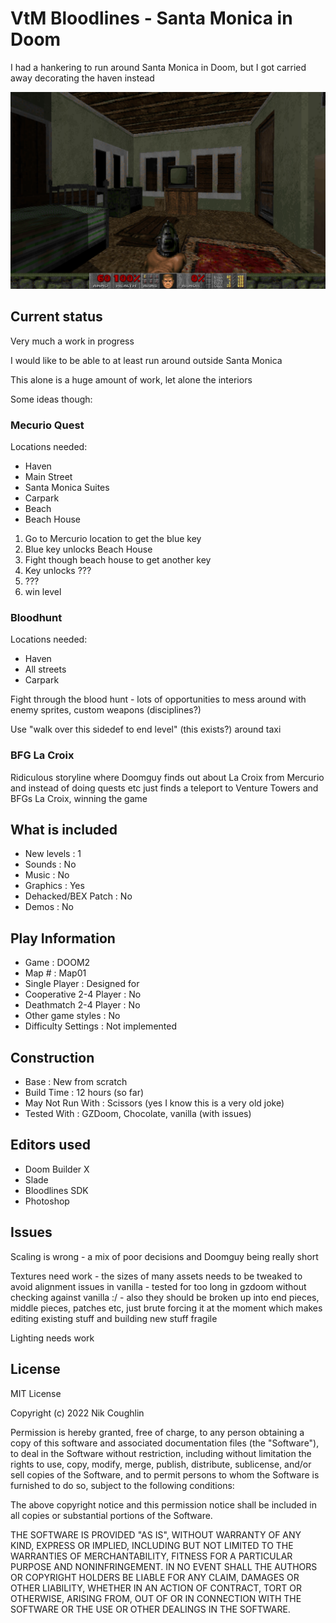 # VtM Bloodlines - Santa Monica in Doom

I had a hankering to run around Santa Monica in Doom, but I got carried away 
decorating the haven instead

![One](img/01.png)  

## Current status

Very much a work in progress

I would like to be able to at least run around outside Santa Monica

This alone is a huge amount of work, let alone the interiors

Some ideas though:

### Mecurio Quest

Locations needed:

- Haven
- Main Street
- Santa Monica Suites
- Carpark
- Beach
- Beach House

1. Go to Mercurio location to get the blue key
2. Blue key unlocks Beach House
3. Fight though beach house to get another key
4. Key unlocks ??? 
5. ???
6. win level

### Bloodhunt

Locations needed:

- Haven
- All streets
- Carpark

Fight through the blood hunt - lots of opportunities to mess around with enemy
sprites, custom weapons (disciplines?)

Use "walk over this sidedef to end level" (this exists?) around taxi 

### BFG La Croix

Ridiculous storyline where Doomguy finds out about La Croix from Mercurio and 
instead of doing quests etc just finds a teleport to Venture Towers and BFGs
La Croix, winning the game

## What is included

- New levels : 1
- Sounds : No
- Music : No
- Graphics : Yes
- Dehacked/BEX Patch : No
- Demos : No

## Play Information

- Game : DOOM2
- Map # : Map01
- Single Player : Designed for
- Cooperative 2-4 Player : No
- Deathmatch 2-4 Player : No
- Other game styles : No
- Difficulty Settings : Not implemented

## Construction

- Base : New from scratch 
- Build Time : 12 hours (so far)
- May Not Run With : Scissors (yes I know this is a very old joke)
- Tested With : GZDoom, Chocolate, vanilla (with issues)

## Editors used

- Doom Builder X
- Slade 
- Bloodlines SDK
- Photoshop 

## Issues

Scaling is wrong - a mix of poor decisions and Doomguy being really short

Textures need work - the sizes of many assets needs to be tweaked to avoid
alignment issues in vanilla - tested for too long in gzdoom without checking 
against vanilla :/ - also they should be broken up into end pieces, middle 
pieces, patches etc, just brute forcing it at the moment which makes 
editing existing stuff and building new stuff fragile

Lighting needs work 

## License

MIT License

Copyright (c) 2022 Nik Coughlin

Permission is hereby granted, free of charge, to any person obtaining a copy
of this software and associated documentation files (the "Software"), to deal
in the Software without restriction, including without limitation the rights
to use, copy, modify, merge, publish, distribute, sublicense, and/or sell
copies of the Software, and to permit persons to whom the Software is
furnished to do so, subject to the following conditions:

The above copyright notice and this permission notice shall be included in all
copies or substantial portions of the Software.

THE SOFTWARE IS PROVIDED "AS IS", WITHOUT WARRANTY OF ANY KIND, EXPRESS OR
IMPLIED, INCLUDING BUT NOT LIMITED TO THE WARRANTIES OF MERCHANTABILITY,
FITNESS FOR A PARTICULAR PURPOSE AND NONINFRINGEMENT. IN NO EVENT SHALL THE
AUTHORS OR COPYRIGHT HOLDERS BE LIABLE FOR ANY CLAIM, DAMAGES OR OTHER
LIABILITY, WHETHER IN AN ACTION OF CONTRACT, TORT OR OTHERWISE, ARISING FROM,
OUT OF OR IN CONNECTION WITH THE SOFTWARE OR THE USE OR OTHER DEALINGS IN THE
SOFTWARE.
